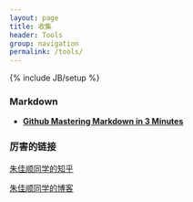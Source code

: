 ```yaml
---
layout: page
title: 收集
header: Tools
group: navigation
permalink: /tools/
---
```

{% include JB/setup %}


### Markdown

* [**Github Mastering Markdown in 3 Minutes**](https://guides.github.com/features/mastering-markdown/)

### 厉害的链接

[朱佳顺同学的知乎](https://www.zhihu.com/people/zhu-js/about)

[朱佳顺同学的博客](http://lifeofzjs.com/)
